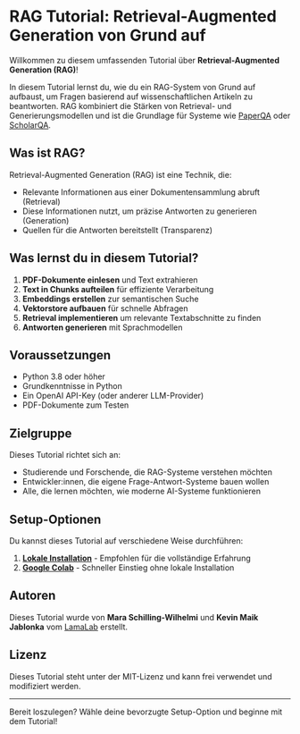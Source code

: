 # RAG Tutorial: Retrieval-Augmented Generation von Grund auf

Willkommen zu diesem umfassenden Tutorial über **Retrieval-Augmented Generation (RAG)**! 

In diesem Tutorial lernst du, wie du ein RAG-System von Grund auf aufbaust, um Fragen basierend auf wissenschaftlichen Artikeln zu beantworten. RAG kombiniert die Stärken von Retrieval- und Generierungsmodellen und ist die Grundlage für Systeme wie [PaperQA](https://arxiv.org/abs/2409.13740) oder [ScholarQA](https://scholarqa.allen.ai/chat).

## Was ist RAG?

Retrieval-Augmented Generation (RAG) ist eine Technik, die:
- Relevante Informationen aus einer Dokumentensammlung abruft (Retrieval)
- Diese Informationen nutzt, um präzise Antworten zu generieren (Generation)
- Quellen für die Antworten bereitstellt (Transparenz)

## Was lernst du in diesem Tutorial?

1. **PDF-Dokumente einlesen** und Text extrahieren
2. **Text in Chunks aufteilen** für effiziente Verarbeitung
3. **Embeddings erstellen** zur semantischen Suche
4. **Vektorstore aufbauen** für schnelle Abfragen
5. **Retrieval implementieren** um relevante Textabschnitte zu finden
6. **Antworten generieren** mit Sprachmodellen

## Voraussetzungen

- Python 3.8 oder höher
- Grundkenntnisse in Python
- Ein OpenAI API-Key (oder anderer LLM-Provider)
- PDF-Dokumente zum Testen

## Zielgruppe

Dieses Tutorial richtet sich an:
- Studierende und Forschende, die RAG-Systeme verstehen möchten
- Entwickler:innen, die eigene Frage-Antwort-Systeme bauen wollen
- Alle, die lernen möchten, wie moderne AI-Systeme funktionieren

## Setup-Optionen

Du kannst dieses Tutorial auf verschiedene Weise durchführen:

1. **[Lokale Installation](setup.md)** - Empfohlen für die vollständige Erfahrung
2. **[Google Colab](colab-setup.md)** - Schneller Einstieg ohne lokale Installation

## Autoren

Dieses Tutorial wurde von **Mara Schilling-Wilhelmi** und **Kevin Maik Jablonka** vom [LamaLab](https://lamalab.org) erstellt.

## Lizenz

Dieses Tutorial steht unter der MIT-Lizenz und kann frei verwendet und modifiziert werden.

---

Bereit loszulegen? Wähle deine bevorzugte Setup-Option und beginne mit dem Tutorial!